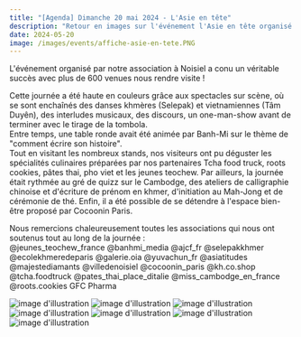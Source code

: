 ```yaml
---
title: "[Agenda] Dimanche 20 mai 2024 - L'Asie en tête"
description: "Retour en images sur l'événement l'Asie en tête organisé avec nos associations partenaires"
date: 2024-05-20
image: /images/events/affiche-asie-en-tete.PNG
---
```


L'événement organisé par notre association à Noisiel a conu un véritable succès avec plus de 600 venues nous rendre visite !<br>

Cette journée a été haute en couleurs grâce aux spectacles sur scène, où se sont enchaînés des danses khmères (Selepak) et vietnamiennes (Tâm Duyên), des interludes musicaux, des discours, un one-man-show avant de terminer avec le tirage de la tombola.<br>
Entre temps, une table ronde avait été animée par Banh-Mi sur le thème de "comment écrire son histoire".<br>
Tout en visitant les nombreux stands, nos visiteurs ont pu déguster les spécialités culinaires préparées par nos partenaires Tcha food truck, roots cookies, pâtes thai, pho viet et les jeunes teochew.
Par ailleurs, la journée était rythmée au gré de quizz sur le Cambodge, des ateliers de calligraphie chinoise et d'écriture de prénom en khmer, d'initiation au Mah-Jong et de cérémonie de thé.
Enfin, il a été possible de se détendre à l'espace bien-être proposé par Cocoonin Paris.

Nous remercions chaleureusement toutes les associations qui nous ont soutenus tout au long de la journée :<br>
@jeunes_teochew_france @banhmi_media @ajcf_fr @selepakkhmer @ecolekhmeredeparis @galerie.oia @yuvachun_fr
@asiatitudes @majestediamants @villedenoisiel @cocoonin_paris @kh.co.shop @tcha.foodtruck @pates_thai_place_ditalie @miss_cambodge_en_france @roots.cookies GFC Pharma

![image d'illustration](/images/events/asietete/1.jpg)
![image d'illustration](/images/events/asietete/2.jpg)
![image d'illustration](/images/events/asietete/3.jpg)
![image d'illustration](/images/events/asietete/4.jpg)
![image d'illustration](/images/events/asietete/5.jpg)
![image d'illustration](/images/events/asietete/6.jpg)
![image d'illustration](/images/events/asietete/7.jpg)
